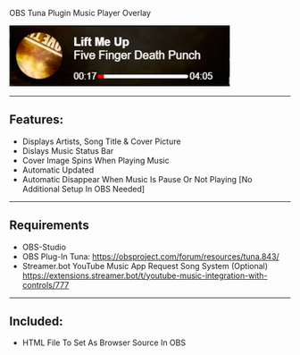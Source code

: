 OBS Tuna Plugin Music Player Overlay

![Test Image 1](https://github.com/MrrZed0/OBS-Tune-Music-Player-Overlay/blob/main/Untitled.png?raw=true)

---------
Features:
---------
- Displays Artists, Song Title & Cover Picture
- Dislays Music Status Bar
- Cover Image Spins When Playing Music
- Automatic Updated
- Automatic Disappear When Music Is Pause Or Not Playing [No Additional Setup In OBS Needed]


------------
Requirements
------------
- OBS-Studio
- OBS Plug-In Tuna: https://obsproject.com/forum/resources/tuna.843/
- Streamer.bot YouTube Music App Request Song System (Optional) https://extensions.streamer.bot/t/youtube-music-integration-with-controls/777


---------
Included:
---------
- HTML File To Set As Browser Source In OBS
